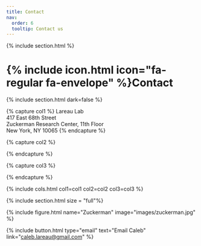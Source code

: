 ```yaml
---
title: Contact
nav:
  order: 6
  tooltip: Contact us
---
```


{% include section.html %}

# {% include icon.html icon="fa-regular fa-envelope" %}Contact


{% include section.html dark=false %}

{% capture col1 %}
Lareau Lab<br>
417 East 68th Street<br>
Zuckerman Research Center, 11th Floor<br>
New York, NY 10065
{% endcapture %}

{% capture col2 %}
 
{% endcapture %}

{% capture col3 %}

{% endcapture %}

{% include cols.html col1=col1 col2=col2 col3=col3 %}


{% include section.html size = "full"%}

{% include figure.html name="Zuckerman" image="images/zuckerman.jpg" %}

{%
  include button.html
  type="email"
  text="Email Caleb"
  link="caleb.lareau@gmail.com"
%}
